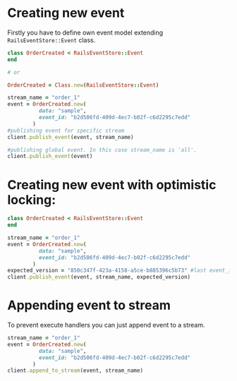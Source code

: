 # Creating new event

Firstly you have to define own event model extending `RailsEventStore::Event` class.

```ruby
class OrderCreated < RailsEventStore::Event
end

# or

OrderCreated = Class.new(RailsEventStore::Event)
```

```ruby
stream_name = "order_1"
event = OrderCreated.new(
          data: "sample",
          event_id: "b2d506fd-409d-4ec7-b02f-c6d2295c7edd"
        )
#publishing event for specific stream
client.publish_event(event, stream_name)

#publishing global event. In this case stream_name is 'all'.
client.publish_event(event)
```

# Creating new event with optimistic locking:

```ruby
class OrderCreated < RailsEventStore::Event
end
```

```ruby
stream_name = "order_1"
event = OrderCreated.new(
          data: "sample",
          event_id: "b2d506fd-409d-4ec7-b02f-c6d2295c7edd"
        )
expected_version = "850c347f-423a-4158-a5ce-b885396c5b73" #last event_id
client.publish_event(event, stream_name, expected_version)
```

# Appending event to stream

To prevent execute handlers you can just append event to a stream.

```ruby
stream_name = "order_1"
event = OrderCreated.new(
          data: "sample",
          event_id: "b2d506fd-409d-4ec7-b02f-c6d2295c7edd"
        )
client.append_to_stream(event, stream_name)
```
